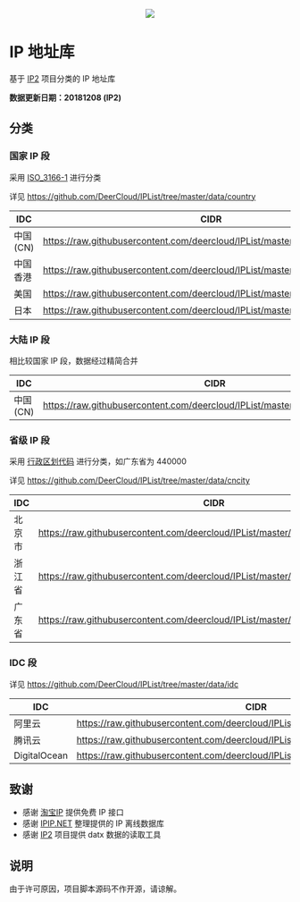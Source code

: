 <p align="center">
<img src="https://user-images.githubusercontent.com/2666735/46994002-eda82080-d144-11e8-873b-f568e4bdae8c.png">
</p>


# IP 地址库

基于 [IP2](https://github.com/metowolf/IP2) 项目分类的 IP 地址库

**数据更新日期：20181208 (IP2)**

## 分类

### 国家 IP 段

采用 [ISO_3166-1](https://zh.wikipedia.org/wiki/ISO_3166-1%E4%BA%8C%E4%BD%8D%E5%AD%97%E6%AF%8D%E4%BB%A3%E7%A0%81) 进行分类

详见 https://github.com/DeerCloud/IPList/tree/master/data/country

|IDC|CIDR|
|---|---|
|中国 (CN)|https://raw.githubusercontent.com/deercloud/IPList/master/data/country/CN.txt|
|中国香港|https://raw.githubusercontent.com/deercloud/IPList/master/data/country/HK.txt|
|美国|https://raw.githubusercontent.com/deercloud/IPList/master/data/country/US.txt|
|日本|https://raw.githubusercontent.com/deercloud/IPList/master/data/country/JP.txt|

### 大陆 IP 段

相比较国家 IP 段，数据经过精简合并

|IDC|CIDR|
|---|---|
|中国 (CN)|https://raw.githubusercontent.com/deercloud/IPList/master/data/special/china.txt|

### 省级 IP 段

采用 [行政区划代码](http://www.mca.gov.cn/article/sj/xzqh/2018/201804-12/20180810101641.html) 进行分类，如广东省为 440000

详见 https://github.com/DeerCloud/IPList/tree/master/data/cncity

|IDC|CIDR|
|---|---|
|北京市|https://raw.githubusercontent.com/deercloud/IPList/master/data/cncity/110000.txt|
|浙江省|https://raw.githubusercontent.com/deercloud/IPList/master/data/cncity/330000.txt|
|广东省|https://raw.githubusercontent.com/deercloud/IPList/master/data/cncity/440000.txt|

### IDC 段

详见 https://github.com/DeerCloud/IPList/tree/master/data/idc

|IDC|CIDR|
|---|---|
|阿里云|https://raw.githubusercontent.com/deercloud/IPList/master/data/idc/alicloud.txt|
|腾讯云|https://raw.githubusercontent.com/deercloud/IPList/master/data/idc/tencentcloud.txt|
|DigitalOcean|https://raw.githubusercontent.com/deercloud/IPList/master/data/idc/digitalocean.txt|


## 致谢

 - 感谢 [淘宝IP](http://ip.taobao.com/) 提供免费 IP 接口
 - 感谢 [IPIP.NET](https://www.ipip.net/) 整理提供的 IP 离线数据库
 - 感谢 [IP2](https://github.com/metowolf/IP2) 项目提供 datx 数据的读取工具

## 说明

由于许可原因，项目脚本源码不作开源，请谅解。
